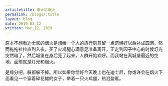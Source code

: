```yaml
---
articletitle: 迪士尼烟火
permalink: /blogs/:title
layout: blog
date: 2019-03-12
written: Mar 12, 2019
---
```


原本不想看迪士尼的烟火是想给一个人的旅行刻意留一点遗憾好以后补成圆满。然而拖拖拉拉直到入夜，买了火鸡腿心满意足准备离开，正走到园子中心的时候灯光突然暗了，然后城堡在身后亮了起来，人群开始欢呼。而我站在离城堡最近的空地，面前就是灯光和烟火。

是缘分吧，躲都躲不掉。所以如果你恰好今天晚上也在迪士尼，你或许会在烟火下面看见一个穿着碎花裙的女子，举着一只火鸡腿，热泪盈眶。
